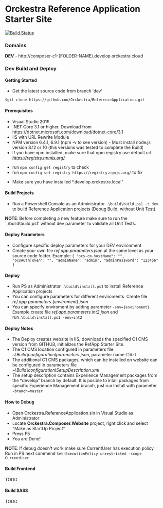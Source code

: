 # Orckestra Reference Application Starter Site

[![Build Status](https://orckestra001.visualstudio.com/OrckestraCommerce/_apis/build/status/Product%20extension%20-%20RefApp?branchName=master)](https://orckestra001.visualstudio.com/OrckestraCommerce/_build/latest?definitionId=68&branchName=master)

### Domains
**DEV** - http://composer-c1-{FOLDER-NAME}.develop.orckestra.cloud


### Dev Build and Deploy

#### Getting Started
* Get the latest source code from branch 'dev'

`$git clone https://github.com/Orckestra/ReferenceApplication.git`

#### Prerequisites
* Visual Studio 2019
* .NET Core 3.1 or higher. Download from https://dotnet.microsoft.com/download/dotnet-core/3.1
* IIS with URL Rewrite Module
* NPM version 6.4.1, 6.9.1 (npm -v to see version) - Must install node.js version 8.12 or 10 (this versions was tested to complete the Build)
* If you have npm installed, make sure that npm registry use default url *https://registry.npmjs.org/*
- run `npm config get registry` to check
- run `npm config set registry https://registry.npmjs.org/` to fix 
* Make sure you have installed *.develop.orckestra.local" 

#### Build Projects
* Run a Powershell Console as an Administrator `.\build\build.ps1 -t dev` to build Reference Application projects (Debug Build, without Unit Test).
 
**NOTE**: Before completing a new feature make sure to run the `.\build\build.ps1' without dev parameter to validate all Unit Tests.


#### Deploy Parameters
* Configure specific deploy parameters for your DEV environment
* Create your own file *ref.app.parameters.json* at the same level as your source code folder. Example: 
`{
  "ocs-cm-hostName": "",
  "ocsAuthToken": "",
  "adminName": "admin",
  "adminPassword": "123456"
}`

#### Deploy 
- Run PS as Administrator `.\build\install.ps1` to install Reference Application projects
- You can configure parameters for different enviroments. Create file *ref.app.parameters.{enviroment}.json*
- You can specify enviroment by adding parameter `-env={enviroment}`. Example create file  *ref.app.parameters.int2.json*  and run`.\build\install.ps1 -env=int2` 

#### Deploy Notes
 * The Deploy creates website in IIS, downloads the specified C1 CMS version from GITHUB, initializes the RefApp Starter Site.
 * The C1 CMS location configured in parameters file *~\Build\configuration\parameters.json*, parameter name `C1Url` 
 * The additional C1 CMS packages, which can be installed on website can be configured in parameters file *~\Build\configuration\SetupDescription.xml*
 * The setup description contains Experience Management packages from the *develop" branch by default. It is posible to intall packages from specific Experience Management bracnh, just run Install with parameter `-branch=master`


#### How to Debug
* Open Orckestra.ReferenceApplication.sln in Visual Studio as Administrator
* Locate **Orckestra.Composer.Website** project, right click and select "Make as StartUp Project"
* Press F5
* Yoa are Done!

**NOTE**: If debug doesn't work make sure CurrentUser has execution policy
Run in PS next commend `Set-ExecutionPolicy unrestricted -scope CurrentUser` 

 
#### Build Frontend
TODO

#### Build SASS
TODO
